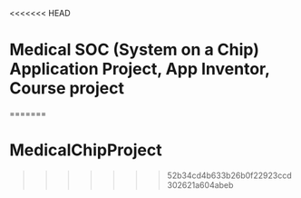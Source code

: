 <<<<<<< HEAD
# Medical SOC (System on a Chip) Application Project, App Inventor, Course project

=======
# MedicalChipProject
>>>>>>> 52b34cd4b633b26b0f22923ccd302621a604abeb
